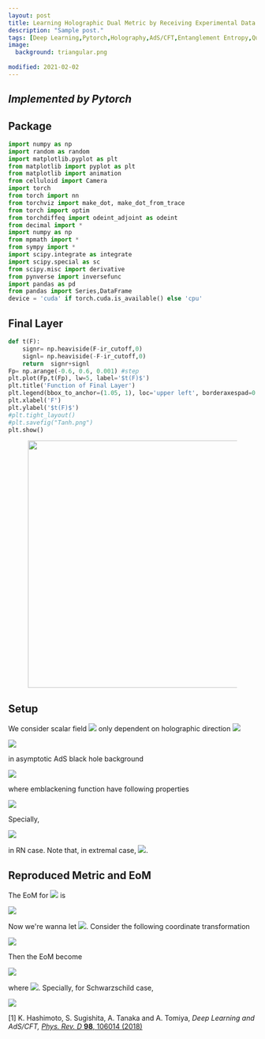 ```yaml
---
layout: post
title: Learning Holographic Dual Metric by Receiving Experimental Data
description: "Sample post."
tags: [Deep Learning,Pytorch,Holography,AdS/CFT,Entanglement Entropy,Quantum Information]
image:
  background: triangular.png
  
modified: 2021-02-02
---
```


## ***Implemented by Pytorch***

## Package
```python
import numpy as np
import random as random
import matplotlib.pyplot as plt
from matplotlib import pyplot as plt
from matplotlib import animation
from celluloid import Camera
import torch
from torch import nn
from torchviz import make_dot, make_dot_from_trace
from torch import optim
from torchdiffeq import odeint_adjoint as odeint
from decimal import *
import numpy as np
from mpmath import *
from sympy import *
import scipy.integrate as integrate
import scipy.special as sc
from scipy.misc import derivative
from pynverse import inversefunc
import pandas as pd
from pandas import Series,DataFrame
device = 'cuda' if torch.cuda.is_available() else 'cpu'
```
## Final Layer

```python
def t(F):
    signr= np.heaviside(F-ir_cutoff,0)
    signl= np.heaviside(-F-ir_cutoff,0)
    return  signr+signl
Fp= np.arange(-0.6, 0.6, 0.001) #step
plt.plot(Fp,t(Fp), lw=5, label='$t(F)$')
plt.title('Function of Final Layer')
plt.legend(bbox_to_anchor=(1.05, 1), loc='upper left', borderaxespad=0.)
plt.xlabel('F')
plt.ylabel('$t(F)$')
#plt.tight_layout()
#plt.savefig("Tanh.png")
plt.show()
```
<figure>
<a href="https://live.staticflickr.com/65535/51221043969_643c40812e.jpg"><img src="https://live.staticflickr.com/65535/51221043969_643c40812e.jpg" alt="" width="500"></a>
</figure>

## Setup
We consider scalar field <img src="https://render.githubusercontent.com/render/math?math=\phi"> only dependent on holographic direction <img src="https://render.githubusercontent.com/render/math?math=z">

<img src="https://render.githubusercontent.com/render/math?math=\begin{equation*}\displaystyle\mathcal{L}_{\text{matter}}=\sqrt{-\det (g)} \left(-\frac{1}{2} m^2 \phi ^2-V(\phi )-\frac{1}{2} \left(\frac{\partial \phi }{\partial z}\right)^2\right)\end{equation*}">

in asymptotic AdS black hole background

<img src="https://render.githubusercontent.com/render/math?math=\begin{equation*}\displaystyle ds^2=\frac{1}{z^2}\left(-h(z)dt^2+\frac{dz^2}{h(z)}+\sum _{i=1}^n dx_i^2\right)\end{equation*}">

where emblackening function have following properties

<img src="https://render.githubusercontent.com/render/math?math=\begin{equation*}\displaystyle h(0)=1\qquad\text{and}\qquad h(1)=0\qquad\left(\text{For simplicity, we set}\quadz_h=1\right) \end{equation*}">

Specially,

<img src="https://render.githubusercontent.com/render/math?math=\begin{equation*}\displaystyle h(z)=1-z^3-Q^2 z^3+Q^2 z^4\end{equation*}">

in RN case. Note that, in extremal case, <img src="https://render.githubusercontent.com/render/math?math=Q=\sqrt{3}">.


## Reproduced Metric and EoM

The EoM for <img src="https://render.githubusercontent.com/render/math?math=\phi(z)"> is

<img src="https://render.githubusercontent.com/render/math?math=\begin{equation*}\displaystyle z^2 h(z) \phi^{''}(z)+\left(z^2 h^{'}(z)-2 z h(z)\right) \phi^{'}(z)-m^2 \phi -\frac{\delta V(\phi )}{\delta \phi }=0\end{equation*}">

Now we're wanna let <img src="https://render.githubusercontent.com/render/math?math=g_{11}=1">. Consider the following coordinate transformation

<img src="https://render.githubusercontent.com/render/math?math=\begin{equation*}\displaystyle d\eta=-\frac{dz}{z \sqrt{h(z)}}\quad ,\qquad \eta =\int _z^{z_h=1}\frac{dz}{z \sqrt{h(z)}}\end{equation*}">

Then the EoM become

<img src="https://render.githubusercontent.com/render/math?math=\begin{equation*}\displaystyle \frac{\partial \Pi }{\partial \eta }+  H_R(\eta )\Pi-m^2 \phi-\frac{\delta V(\phi )}{\delta \phi }=0\quad ,\qquad H_R(\eta )\equiv\frac{6 h(z(\eta ))-y h'(z(\eta ))}{2 \sqrt{h(z(\eta ))}}\end{equation*}">

where <img src="https://render.githubusercontent.com/render/math?math=\Pi:=\frac{\partial \phi }{\partial \eta }">. Specially,  for Schwarzschild case, 

<img src="https://render.githubusercontent.com/render/math?math=\begin{equation*}\displaystyle z=\text{sech}^{\frac{2}{3}}\left(\frac{3 \eta }{2}\right)\quad ,\qquad H_R(\eta )=3 \coth (3 \eta )\end{equation*}">




[1] K. Hashimoto, S. Sugishita, A. Tanaka and A. Tomiya, *Deep Learning and AdS/CFT,* [*Phys. Rev. D* **98**, 106014 (2018)](https://journals.aps.org/prd/abstract/10.1103/PhysRevD.98.046019)
